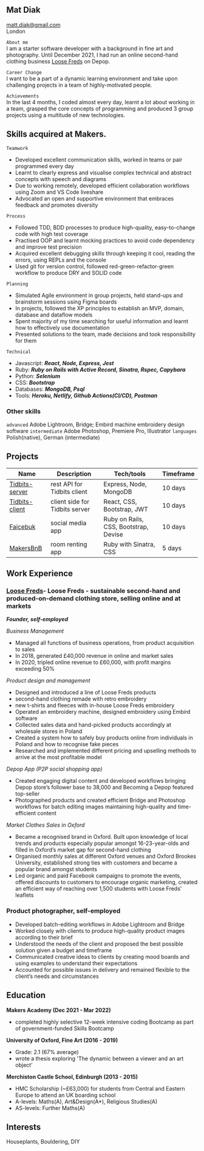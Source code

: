 ## Mat Diak
matt.diak@gmail.com  
London

```About me```  
I am a starter software developer with a background in fine art and photography. Until December 2021, I had run an online second-hand clothing business [Loose Freds](https://depop.com/loosefreds) on Depop.

```Career Change```  
I want to be a part of a dynamic learning environment and take upon challenging projects in a team of highly-motivated people.

```Achievements```  
In the last 4 months, I coded almost every day, learnt a lot about working in a team, grasped the core concepts of programming and produced 3 group projects using a multitude of new technologies.

## Skills acquired at Makers. 
```Teamwork```
  - Developed excellent communication skills, worked in teams or pair programmed every day
  - Learnt to clearly express and visualise complex technical and abstract concepts with speech and diagrams
  - Due to working remotely, developed efficient collaboration workflows using Zoom and VS Code liveshare
  - Advocated an open and supportive environment that embraces feedback and promotes diversity


```Process```
  - Followed TDD, BDD processes to produce high-quality, easy-to-change code with high test coverage
  - Practised OOP and learnt mocking practices to avoid code dependency and improve test precision
  - Acquired excellent debugging skills through keeping it cool, reading the errors, using REPLs and the console
  - Used git for version control, followed red-green-refactor-green workflow to produce DRY and SOLID code


```Planning```
  - Simulated Agile environment in group projects, held stand-ups and brainstorm sessions using Figma boards
  - In projects, followed the XP principles to establish an MVP, domain, database and dataflow models
  - Spent majority of my time searching for useful information and learnt how to effectively use documentation
  - Presented solutions to the team, made decisions and took responsibility for them


```Technical```
  - Javascript: ***React, Node, Express, Jest***
  - Ruby: ***Ruby on Rails with Active Record, Sinatra, Rspec, Capybara***
  - Python: ***Selenium***
  - CSS: ***Bootstrap***
  - Databases: ***MongoDB, Psql***
  - Tools: ***Heroku, Netlify, Github Actions(CI/CD), Postman***

### Other skills

  ```advanced``` Adobe Lightroom, Bridge; Embird machine embroidery design software
  ```intermediate``` Adobe Photoshop, Premiere Pro, Illustrator
  ```languages``` Polish(native), German (intermediate)

## Projects

| Name                         | Description       | Tech/tools        | Timeframe |
| ---------------------------- | ----------------- | ----------------- | --------- |
| [Tidbits-server](https://github.com/mat-diak/snacks-server) | rest API for Tidbits client | Express, Node, MongoDB  | 10 days |
| [Tidbits-client](https://github.com/mat-diak/snacks-client) | client side for Tidbits server | React, CSS, Bootstrap, JWT | 10 days |
| [Faicebuk](https://github.com/mat-diak/Faicebuk) | social media app | Ruby on Rails, CSS, Bootstrap, Devise | 10 days
| [MakersBnB](https://github.com/mat-diak/MakersBnb) | room renting app | Ruby with Sinatra, CSS | 5 days

## Work Experience

### **[Loose Freds](https://depop.com/loosefreds)- Loose Freds - sustainable second-hand and produced-on-demand clothing store, selling online and at markets**
***Founder, self-employed***

*Business Management*
  - Managed all functions of business operations, from product acquisition to sales
  - In 2018, generated £40,000 revenue in online and market sales
  - In 2020, tripled online revenue to £60,000, with profit margins exceeding 50%


*Product design and management*
  - Designed and introduced a line of Loose Freds products
  - second-hand clothing remade with retro embroidery
  - new t-shirts and fleeces with in-house Loose Freds embroidery
  - Operated an embroidery machine, designed embroidery using Embird software
  - Collected sales data and hand-picked products accordingly at wholesale stores in Poland
  - Created a system how to safely buy products online from individuals in Poland and how to recognise fake pieces
  - Researched and implemented different pricing and upselling methods to arrive at the most profitable model


*Depop App (P2P social shopping app)*
  - Created engaging digital content and developed workflows bringing Depop store’s follower base to 38,000 and Becoming a Depop featured top-seller
  - Photographed products and created efficient Bridge and Photoshop workflows for batch editing images maintaining high-quality and time-efficient content


*Market Clothes Sales in Oxford*
  - Became a recognised brand in Oxford. Built upon knowledge of local trends and products especially popular amongst 16-23-year-olds and filled in Oxford’s market gap for second-hand clothing
  - Organised monthly sales at different Oxford venues and Oxford Brookes University, established strong ties with customers and became a popular brand amongst students
  - Led organic and paid Facebook campaigns to promote the events, offered discounts to customers to encourage organic marketing, created an efficient way of reaching over 1,500 students with Loose Freds’ leaflets

### **Product photographer, self-employed**

  - Developed batch-editing workflows in Adobe Lightroom and Bridge
  - Worked closely with clients to produce high-quality product images according to their brief
  - Understood the needs of the client and proposed the best possible solution given a budget and timeframe
  - Communicated creative ideas to clients by creating mood boards and using examples to understand their expectations
  - Accounted for possible issues in delivery and remained flexible to the client’s needs and circumstances


## Education

**Makers Academy (Dec 2021 - Mar 2022)**
- completed highly selective 12-week intensive coding Bootcamp as part of government-funded Skills Bootcamp

**University of Oxford, Fine Art (2016 - 2019)**
- Grade: 2.1 (67% average)
- wrote a thesis exploring 'The dynamic between a viewer and an art object'

**Merchiston Castle School, Edinburgh (2013 - 2015)**
- HMC Scholarship (~£63,000) for students from Central and Eastern Europe to attend an UK boarding school
- A-levels: Maths(A), Art&Design(A*), Religious Studies(A)
- AS-levels: Further Maths(A)

## Interests

Houseplants, Bouldering, DIY
